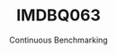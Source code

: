 ---
layout: default
title: IMDBQ063
subtitle: Continuous Benchmarking
selected: IMDB
expanded: Benchmarking
benchmark: /individual_results/IMDBQ063.html
---